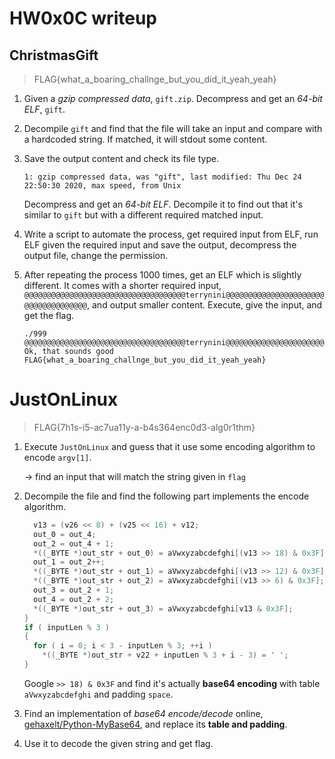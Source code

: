# HW0x0C writeup

## ChristmasGift
> FLAG{what_a_boaring_challnge_but_you_did_it_yeah_yeah}

1. Given a *gzip compressed data*, `gift.zip`. Decompress and get an *64-bit ELF*, `gift`.

2. Decompile `gift` and find that the file will take an input and compare with a hardcoded string. If matched, it will stdout some content.

3. Save the output content and check its file type.

   ```shell
   1: gzip compressed data, was "gift", last modified: Thu Dec 24 22:50:30 2020, max speed, from Unix
   ```

   Decompress and get an *64-bit ELF*. Decompile it to find out that it's similar to `gift` but with a different required matched input.

4. Write a script to automate the process, get required input from ELF, run ELF given the required input and save the output, decompress the output file, change the permission.

5. After repeating the process 1000 times, get an ELF which is slightly different. It comes with a shorter required input, `@@@@@@@@@@@@@@@@@@@@@@@@@@@@@@@@@@@@terrynini@@@@@@@@@@@@@@@@@@@@@@@@@@@@@@@@@@@@`, and output smaller content. Execute, give the input, and get the flag.

   ```shell
   ./999
   @@@@@@@@@@@@@@@@@@@@@@@@@@@@@@@@@@@@terrynini@@@@@@@@@@@@@@@@@@@@@@@@@@@@@@@@@@@@
   Ok, that sounds good
   FLAG{what_a_boaring_challnge_but_you_did_it_yeah_yeah}
   ```

# JustOnLinux
> FLAG{7h1s-i5-ac7ua11y-a-b4s364enc0d3-alg0r1thm}

1. Execute `JustOnLinux` and guess that it use some encoding algorithm to encode `argv[1]`.

   $\rightarrow$ find an input that will match the string given in `flag`

2. Decompile the file and find the following part implements the encode algorithm.

   ```c
     v13 = (v26 << 8) + (v25 << 16) + v12;
     out_0 = out_4;
     out_2 = out_4 + 1;
     *((_BYTE *)out_str + out_0) = aVwxyzabcdefghi[(v13 >> 18) & 0x3F];
     out_1 = out_2++;
     *((_BYTE *)out_str + out_1) = aVwxyzabcdefghi[(v13 >> 12) & 0x3F];
     *((_BYTE *)out_str + out_2) = aVwxyzabcdefghi[(v13 >> 6) & 0x3F];
     out_3 = out_2 + 1;
     out_4 = out_2 + 2;
     *((_BYTE *)out_str + out_3) = aVwxyzabcdefghi[v13 & 0x3F];
   }
   if ( inputLen % 3 )
   {
     for ( i = 0; i < 3 - inputLen % 3; ++i )
       *((_BYTE *)out_str + v22 + inputLen % 3 + i - 3) = ' ';
   }
   ```

   Google `>> 18) & 0x3F` and find it's actually **base64 encoding** with table `aVwxyzabcdefghi` and padding `space`.

3. Find an implementation of *base64 encode/decode* online, [gehaxelt/Python-MyBase64](https://github.com/gehaxelt/Python-MyBase64/blob/master/mybase64.py), and replace its **table and padding**.

4. Use it to decode the given string and get flag.